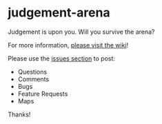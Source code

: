 # judgement-arena
Judgement is upon you. Will you survive the arena?

For more information, [please visit the wiki](https://github.com/josefnpat/judgement-arena/wiki)!

Please use the [issues section](https://github.com/josefnpat/judgement-arena/issues/) to post:

* Questions
* Comments
* Bugs
* Feature Requests
* Maps

Thanks!
